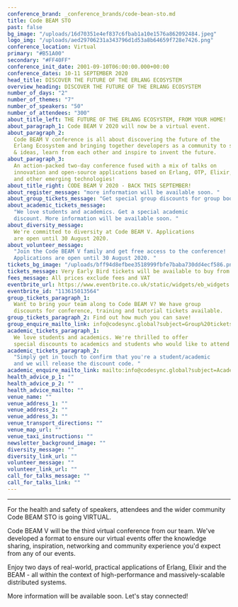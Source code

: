 ```yaml
---
conference_brand: _conference_brands/code-bean-sto.md
title: Code BEAM STO
past: false
bg_image: "/uploads/16d70351e4ef837c6fbab1a10e1576a862092484.jpeg"
logo_img: "/uploads/aed29706231a343796d1d53a8b64659f728e7426.png"
conference_location: Virtual
primary: "#B51A00"
secondary: "#FF40FF"
conference_init_date: 2001-09-10T06:00:00.000+00:00
conference_dates: 10-11 SEPTEMBER 2020
head_title: DISCOVER THE FUTURE OF THE ERLANG ECOSYSTEM
overview_heading: DISCOVER THE FUTURE OF THE ERLANG ECOSYSTEM
number_of_days: "2"
number_of_themes: "7"
number_of_speakers: "50"
number_of_attendees: "300"
about_title_left: THE FUTURE OF THE ERLANG ECOSYSTEM, FROM YOUR HOME!
about_paragraph_1: Code BEAM V 2020 will now be a virtual event.
about_paragraph_2:
  Code BEAM V conference is all about discovering the future of the
  Erlang Ecosystem and bringing together developers as a community to share knowledge
  & ideas, learn from each other and inspire to invent the future.
about_paragraph_3:
  An action-packed two-day conference fused with a mix of talks on
  innovation and open-source applications based on Erlang, OTP, Elixir, LFE, BEAM
  and other emerging technologies!
about_title_right: CODE BEAM V 2020 - BACK THIS SEPTEMBER!
about_register_message: "more information will be available soon. "
about_group_tickets_message: "Get special group discounts for group bookings. "
about_academic_tickets_message:
  "We love students and academics. Get a special academic
  discount. More information will be available soon. "
about_diversity_message:
  We're committed to diversity at Code BEAM V. Applications
  are open until 30 August 2020.
about_volunteer_message:
  "Join the Code BEAM V family and get free access to the conference!
  Applications are open until 30 August 2020. "
tickets_bg_image: "/uploads/bff94d8efbee3518999fbfe7baba730dd4ecf586.png"
tickets_message: Very Early Bird tickets will be available to buy from 22 July.
fees_message: All prices exclude fees and VAT
eventbrite_url: https://www.eventbrite.co.uk/static/widgets/eb_widgets.js
eventbrite_id: "113615013564"
group_tickets_paragraph_1:
  Want to bring your team along to Code BEAM V? We have group
  discounts for conference, training and tutorial tickets available.
group_tickets_paragraph_2: Find out how much you can save!
group_enquire_mailto_link: info@codesync.global?subject=Group%20tickets%20for%20Code%20BEAM%20STO%2020
academic_tickets_paragraph_1:
  We love students and academics. We're thrilled to offer
  special discounts to academics and students who would like to attend Code BEAM V.
academic_tickets_paragraph_2:
  "Simply get in touch to confirm that you're a student/academic
  and we will release the discount code. "
academic_enquire_mailto_link: mailto:info@codesync.global?subject=Academic%20/%20Student%20tickets%20for%20Code%20BEAM%20STO%2020
health_advice_p_1: ""
health_advice_p_2: ""
health_advice_mailto: ""
venue_name: ""
venue_address_1: ""
venue_address_2: ""
venue_address_3: ""
venue_transport_directions: ""
venue_map_url: ""
venue_taxi_instructions: ""
newsletter_background_image: ""
diversity_message: ""
diversity_link_url: ""
volunteer_message: ""
volunteer_link_url: ""
call_for_talks_message: ""
call_for_talks_link: ""
---
```


---

For the health and safety of speakers, attendees and the wider community Code BEAM STO is going VIRTUAL.

Code BEAM V will be the third virtual conference from our team. We've developed a format to ensure our virtual events offer the knowledge sharing, inspiration, networking and community experience you'd expect from any of our events.

Enjoy two days of real-world, practical applications of Erlang, Elixir and the BEAM - all within the context of high-performance and massively-scalable distributed systems.

More information will be available soon. Let's stay connected!
